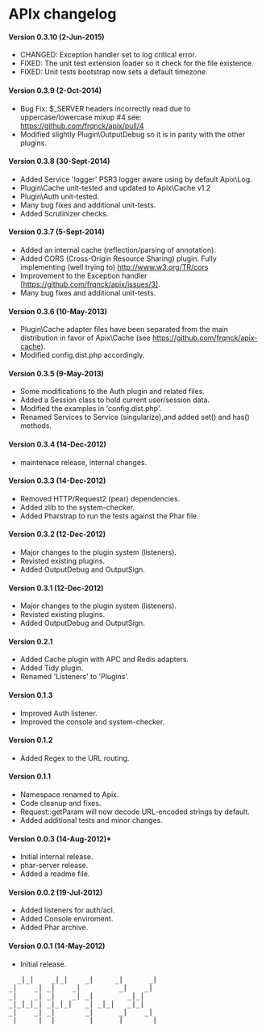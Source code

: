 # APIx changelog

#### Version 0.3.10 (2-Jun-2015)
- CHANGED: Exception handler set to log critical error.
- FIXED: The unit test extension loader so it check for the file existence.
- FIXED: Unit tests bootstrap now sets a default timezone.


#### Version 0.3.9 (2-Oct-2014)
- Bug Fix: $_SERVER headers incorrectly read due to uppercase/lowercase mixup #4
  see: https://github.com/frqnck/apix/pull/4
- Modified slightly Plugin\OutputDebug so it is in parity with the other plugins.

#### Version 0.3.8 (30-Sept-2014)
- Added Service 'logger' PSR3 logger aware using by default Apix\Log.
- Plugin\Cache unit-tested and updated to Apix\Cache v1.2
- Plugin\Auth unit-tested.
- Many bug fixes and additional unit-tests.
- Added Scrutinizer checks.

#### Version 0.3.7 (5-Sept-2014)
- Added an internal cache (reflection/parsing of annotation).
- Added CORS (Cross-Origin Resource Sharing) plugin. Fully implementing (well
  trying to) http://www.w3.org/TR/cors
- Improvement to the Exception handler [https://github.com/frqnck/apix/issues/3].
- Many bug fixes and additional unit-tests.

#### Version 0.3.6 (10-May-2013)
- Plugin\Cache adapter files have been separated from the main distribution in
  favor of Apix\Cache (see https://github.com/frqnck/apix-cache).
- Modified config.dist.php accordingly.

#### Version 0.3.5 (9-May-2013)
- Some modifications to the Auth plugin and related files.
- Added a Session class to hold current user/session data.
- Modified the examples in 'config.dist.php'.
- Renamed Services to Service (singularize),and added set() and has() methods.

#### Version 0.3.4 (14-Dec-2012)
- maintenace release, internal changes.

#### Version 0.3.3 (14-Dec-2012)
- Removed HTTP/Request2 (pear) dependencies.
- Added zlib to the system-checker.
- Added Pharstrap to run the tests against the Phar file.

#### Version 0.3.2 (12-Dec-2012)
- Major changes to the plugin system (listeners).
- Revisted existing plugins.
- Added OutputDebug and OutputSign.

#### Version 0.3.1 (12-Dec-2012)
- Major changes to the plugin system (listeners).
- Revisted existing plugins.
- Added OutputDebug and OutputSign.

#### Version 0.2.1
- Added Cache plugin with APC and Redis adapters.
- Added Tidy plugin.
- Renamed 'Listeners' to 'Plugins'.

#### Version 0.1.3
- Improved Auth listener.
- Improved the console and system-checker.

#### Version 0.1.2
- Added Regex to the URL routing.

#### Version 0.1.1
- Namespace renamed to Apix.
- Code cleanup and fixes.
- Request::getParam will now decode URL-encoded strings by default.
- Added additional tests and minor changes.

#### Version 0.0.3 (14-Aug-2012)*
- Initial internal release.
- phar-server release.
- Added a readme file.

#### Version 0.0.2 (19-Jul-2012)
- Added listeners for auth/acl.
- Added Console enviroment.
- Added Phar archive.

#### Version 0.0.1 (14-May-2012)
- Initial release.


<pre>
  _|_|    _|_|    _|     _|      _|
_|    _| _|    _|         _|    _|
_|    _| _|    _| _|        _|_|
_|_|_|_| _|_|_|   _| _|_|   _|_|
_|    _| _|       _|      _|    _|
_|    _| _|       _|     _|      _|
</pre>
